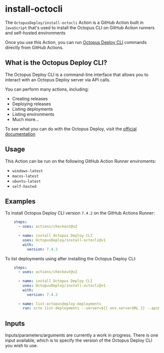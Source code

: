 # install-octocli

The `OctopusDeploy/install-octocli` Action is a GitHub Action built in `JavaScript` that's used to install the Octopus CLI on GitHub Action runners and self-hosted environments

Once you use this Action, you can run [Octopus Deploy CLI](https://octopus.com/docs/octopus-rest-api/octopus-cli) commands directly from GitHub Actions.

## What is the Octopus Deploy CLI?
The Octopus Deploy CLI is a command-line interface that allows you to interact with an Octopus Deploy server via API calls.

You can perform many actions, including:
* Creating releases
* Deploying releases
* Listing deployments
* Listing environments
* Much more...

To see what you can do with the Octopus Deploy, visit the [official documentation](https://octopus.com/docs/octopus-rest-api/octopus-cli)

## Usage
This Action can be run on the following GitHub Action Runner enviroments:
* `windows-latest`
* `macos-latest`
* `ubuntu-latest`
* `self-hosted`

## Examples
To install Octopus Deploy CLI version `7.4.2` on the GitHub Actions Runner:

```yml
    steps:
      - uses: actions/checkout@v2
      
      - name: install Octopus Deploy CLI
        uses: OctopusDeploy/install-octocli@v1
        with:
          version: 7.4.2
```

To list deployments using after installing the Octopus Deploy CLI:
```yml
    steps:
      - uses: actions/checkout@v2
      
      - name: install Octopus Deploy CLI
        uses: OctopusDeploy/install-octocli@v1
        with:
          version: 7.4.2
          
      - name: list-octopusdeploy-deployments
        run: octo list-deployments --server=${{ env.serverURL }} --apiKey=${{ secrets.apiKey }}
```

## Inputs
Inputs/parameters/arguments are currently a work in progress. There is one input available, which is to specify the version of the Octopus Deploy CLI you wish to use.


